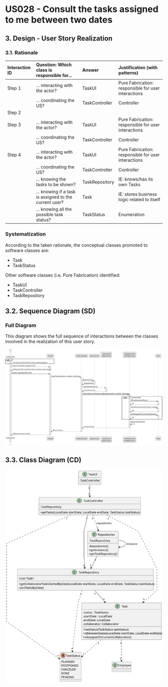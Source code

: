 # US028 - Consult the tasks assigned to me between two dates

## 3. Design - User Story Realization

### 3.1. Rationale

| Interaction ID | Question: Which class is responsible for...            | Answer         | Justification (with patterns)                       |
|:---------------|:-------------------------------------------------------|:---------------|:----------------------------------------------------|
| Step 1	        | 	... interacting with the actor?                       | TaskUI         | Pure Fabrication: responsible for user interactions |
|                | ... coordinating the US?                               | TaskController | Controller                                          |
| Step 2         |                                                        |                |                                                     |
| Step 3         | ... interacting with the actor?                        | TaskUI         | Pure Fabrication: responsible for user interactions |
|                | ... coordinating the US?                               | TaskController | Controller                                          |
| Step 4         | ... interacting with the actor?                        | TaskUI         | Pure Fabrication: responsible for user interactions |
|                | ... coordinating the US?                               | TaskController | Controller                                          |
|                | ... knowing the tasks to be shown?                     | TaskRepository | IE: knows/has its own Tasks                         |
|                | ... knowing if a task is assigned to the current user? | Task           | IE: stores business logic related to itself         |
|                | ... knowing all the possible task status?              | TaskStatus     | Enumeration                                         |

### Systematization ##

According to the taken rationale, the conceptual classes promoted to software classes are:

* Task
* TaskStatus

Other software classes (i.e. Pure Fabrication) identified:

* TaskUI
* TaskController
* TaskRepository

## 3.2. Sequence Diagram (SD)

### Full Diagram

This diagram shows the full sequence of interactions between the classes involved in the realization of this user story.

![Sequence Diagram - Full](svg/us028-sequence-diagram-full.svg)

## 3.3. Class Diagram (CD)

![Class Diagram](svg/us028-class-diagram.svg)